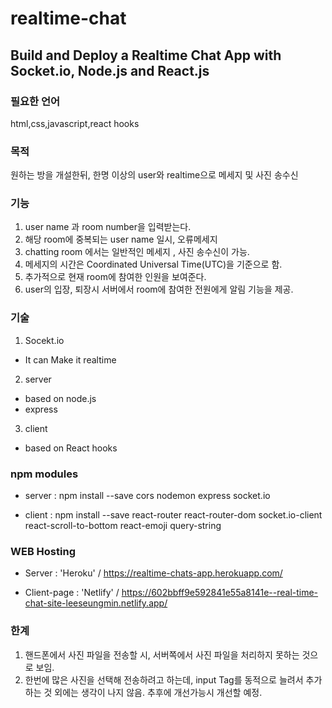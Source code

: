 # realtime-chat

## Build and Deploy a Realtime Chat App with Socket.io, Node.js and React.js
 

### 필요한 언어 

html,css,javascript,react hooks

### 목적 

원하는 방을 개설한뒤, 한명 이상의 user와 realtime으로 메세지 및 사진 송수신 

### 기능 
1. user name 과 room number을 입력받는다.
2. 해당 room에 중복되는 user name 일시, 오류메세지
3. chatting room 에서는 일반적인 메세지 , 사진 송수신이 가능.
4. 메세지의 시간은 Coordinated Universal Time(UTC)을 기준으로 함.
5. 추가적으로 현재 room에 참여한 인원을 보여준다.
6. user의 입장, 퇴장시 서버에서 room에 참여한 전원에게 알림 기능을 제공.
  
  
### 기술

1. Socekt.io
- It can Make it realtime

2. server 
- based on node.js
- express

3. client
- based on React hooks

### npm modules

- server : npm install --save cors nodemon express socket.io

- client : npm install --save react-router react-router-dom socket.io-client react-scroll-to-bottom react-emoji query-string

### WEB Hosting

- Server : 'Heroku' /  https://realtime-chats-app.herokuapp.com/

- Client-page : 'Netlify' /  https://602bbff9e592841e55a8141e--real-time-chat-site-leeseungmin.netlify.app/

### 한계

1. 핸드폰에서 사진 파일을 전송할 시, 서버쪽에서 사진 파일을 처리하지 못하는 것으로 보임.
2. 한번에 많은 사진을 선택해 전송하려고 하는데, input Tag를 동적으로 늘려서 추가하는 것 외에는 생각이 나지 않음. 추후에 개선가능시 개선할 예정.

